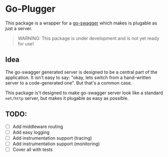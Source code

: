 # Go-Plugger

This package is a wrapper for a [go-swagger](https://github.com/go-swagger/go-swagger) which makes is plugable as just a server.

> WARNING: This package is under development and is not yet ready for use!

## Idea

The go-swagger generated server is designed to be a central part of the application. It isn't easy to say: "okay, lets switch from a hand-written server to a code-generated one".
But that's a common case.

This package is't designed to make go-swagger server look like a standard `net/http` server, but makes it plugable as easy as possible.

## TODO:

- [ ] Add middleware routing
- [ ] Add easy logging
- [ ] Add instrumentation support (tracing)
- [ ] Add instrumentation support (monitoring)
- [ ] Cover all with tests
